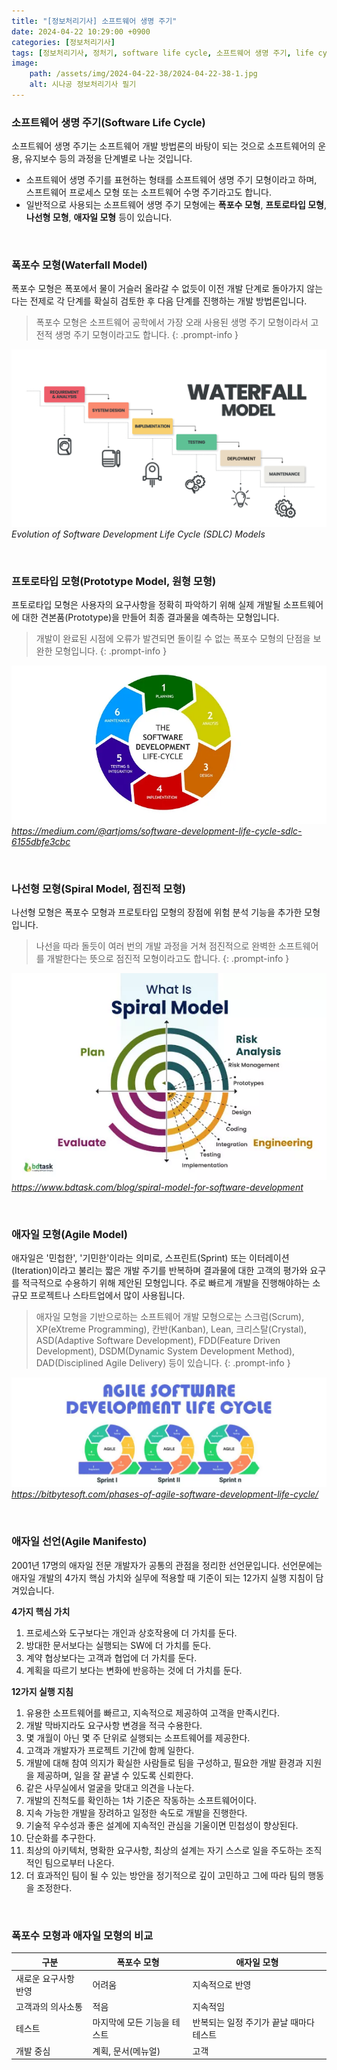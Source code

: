 ```yaml
---
title: "[정보처리기사] 소프트웨어 생명 주기"
date: 2024-04-22 10:29:00 +0900
categories: [정보처리기사]
tags: [정보처리기사, 정처기, software life cycle, 소프트웨어 생명 주기, life cycle, 생명 주기, life cycle model, 생명 주기 모형, waterfall model, 폭포수 모형, prototype model, 프로토타입 모형, spiral model, 나선형 모델, agile model, 애자일 모형, agile, 애자일, scrum, 스크럼]
image:
    path: /assets/img/2024-04-22-38/2024-04-22-38-1.jpg
    alt: 시나공 정보처리기사 필기
---
```


### 소프트웨어 생명 주기(Software Life Cycle)

소프트웨어 생명 주기는 소프트웨어 개발 방법론의 바탕이 되는 것으로 소프트웨어의 운용, 유지보수 등의 과정을 단계별로 나눈 것입니다.

- 소프트웨어 생명 주기를 표현하는 형태를 소프트웨어 생명 주기 모형이라고 하며, 스프트웨어 프로세스 모형 또는 소프트웨어 수명 주기라고도 합니다.
- 일반적으로 사용되는 소프트웨어 생명 주기 모형에는 **폭포수 모형**, **프토로타입 모형**, **나선형 모형**, **애자일 모형** 등이 있습니다.

&nbsp;

### 폭포수 모형(Waterfall Model)

폭포수 모형은 폭포에서 물이 거슬러 올라갈 수 없듯이 이전 개발 단계로 돌아가지 않는다는 전제로 각 단계를 확실히 검토한 후 다음 단계를 진행하는 개발 방법론입니다.

> 폭포수 모형은 소프트웨어 공학에서 가장 오래 사용된 생명 주기 모형이라서 고전적 생명 주기 모형이라고도 합니다.
{: .prompt-info }

![폭포수 모형](/assets/img/2024-04-22-38/2024-04-22-38-2.png)
_Evolution of Software Development Life Cycle (SDLC) Models_

&nbsp;

### 프토로타입 모형(Prototype Model, 원형 모형)

프토로타입 모형은 사용자의 요구사항을 정확히 파악하기 위해 실제 개발될 소프트웨어에 대한 견본품(Prototype)을 만들어 최종 결과물을 예측하는 모형입니다.

> 개발이 완료된 시점에 오류가 발견되면 돌이킬 수 없는 폭포수 모형의 단점을 보완한 모형입니다.
{: .prompt-info }

![프로토타입 모형](/assets/img/2024-04-22-38/2024-04-22-38-3.webp)
_https://medium.com/@artjoms/software-development-life-cycle-sdlc-6155dbfe3cbc_

&nbsp;

### 나선형 모형(Spiral Model, 점진적 모형)

나선형 모형은 폭포수 모형과 프로토타입 모형의 장점에 위험 분석 기능을 추가한 모형입니다.

> 나선을 따라 돌듯이 여러 번의 개발 과정을 거쳐 점진적으로 완벽한 소프트웨어를 개발한다는 뜻으로 점진적 모형이라고도 합니다.
{: .prompt-info }

![나선형 모형](/assets/img/2024-04-22-38/2024-04-22-38-4.webp)
_https://www.bdtask.com/blog/spiral-model-for-software-development_

&nbsp;

### 애자일 모형(Agile Model)

애자일은 '민첩한', '기민한'이라는 의미로, 스프린트(Sprint) 또는 이터레이션(Iteration)이라고 불리는 짧은 개발 주기를 반복하며 결과물에 대한 고객의 평가와 요구를 적극적으로 수용하기 위해 제안된 모형입니다. 주로 빠르게 개발을 진행해야하는 소규모 프로젝트나 스타트업에서 많이 사용됩니다.

> 애자일 모형을 기반으로하는 소프트웨어 개발 모형으로는 스크럼(Scrum), XP(eXtreme Programming), 칸반(Kanban), Lean, 크리스탈(Crystal), ASD(Adaptive Software Development), FDD(Feature Driven Development), DSDM(Dynamic System Development Method), DAD(Disciplined Agile Delivery) 등이 있습니다.
{: .prompt-info }

![애자일 모형](/assets/img/2024-04-22-38/2024-04-22-38-5.webp)
_https://bitbytesoft.com/phases-of-agile-software-development-life-cycle/_

&nbsp;

### 애자일 선언(Agile Manifesto)

2001년 17명의 애자일 전문 개발자가 공통의 관점을 정리한 선언문입니다. 선언문에는 애자일 개발의 4가지 핵심 가치와 실무에 적용할 때 기준이 되는 12가지 실행 지침이 담겨있습니다.

**4가지 핵심 가치**

1. 프로세스와 도구보다는 개인과 상호작용에 더 가치를 둔다.
2. 방대한 문서보다는 실행되는 SW에 더 가치를 둔다.
3. 계약 협상보다는 고객과 협업에 더 가치를 둔다.
4. 계획을 따르기 보다는 변화에 반응하는 것에 더 가치를 둔다.

**12가지 실행 지침**

1. 유용한 소프트웨어를 빠르고, 지속적으로 제공하여 고객을 만족시킨다.
2. 개발 막바지라도 요구사항 변경을 적극 수용한다.
3. 몇 개월이 아닌 몇 주 단위로 실행되는 소프트웨어를 제공한다.
4. 고객과 개발자가 프로젝트 기간에 함께 일한다.
5. 개발에 대해 참여 의지가 확실한 사람들로 팀을 구성하고, 필요한 개발 환경과 지원을 제공하며, 일을 잘 끝낼 수 있도록 신뢰한다.
6. 같은 사무실에서 얼굴을 맞대고 의견을 나눈다.
7. 개발의 진척도를 확인하는 1차 기준은 작동하는 소프트웨어이다.
8. 지속 가능한 개발을 장려하고 일정한 속도로 개발을 진행한다.
9. 기술적 우수성과 좋은 설계에 지속적인 관심을 기울이면 민첩성이 향상된다.
10. 단순화를 추구한다.
11. 최상의 아키텍처, 명확한 요구사항, 최상의 설계는 자기 스스로 일을 주도하는 조직적인 팀으로부터 나온다.
12. 더 효과적인 팀이 될 수 있는 방안을 정기적으로 깊이 고민하고 그에 따라 팀의 행동을 조정한다.

&nbsp;

### 폭포수 모형과 애자일 모형의 비교

| 구분                | 폭포수 모형               | 애자일 모형                           |
| ------------------ | ------------------------- | ----------------------------------- |
| 새로운 요구사항 반영 | 어려움                    | 지속적으로 반영                       |
| 고객과의 의사소통   | 적음                      | 지속적임                              |
| 테스트             | 마지막에 모든 기능을 테스트 | 반복되는 일정 주기가 끝날 때마다 테스트 |
| 개발 중심           | 계획, 문서(메뉴얼)        | 고객                                  |